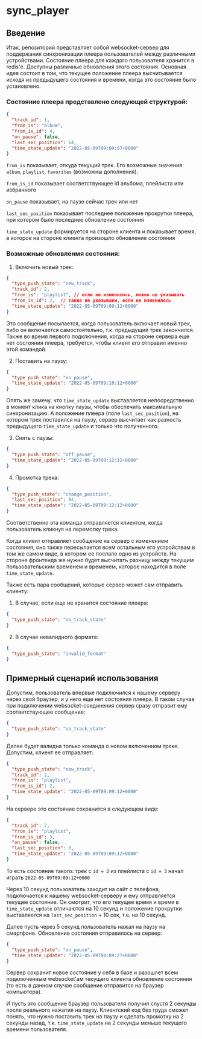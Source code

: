 # sync_player

## Введение
Итак, репозиторий представляет собой websocket-сервер для поддержания синхронизации плеера
пользователей между различными устройствами. Состояние плеера для каждого пользователя
хранится в redis'е. Доступны различные обновления этого состояния. Основная идея состоит в том, 
что текущее положение плеера высчитывается исходя из предыдущего состояния и времени, когда
это состояние было установлено. 

### Состояние плеера представлено следующей структурой:
```json
{
  "track_id": 1,
  "from_is": "album",
  "from_is_id": 4,
  "on_pause": false,
  "last_sec_position": 64,
  "time_state_update": "2022-05-09T09:09:07+0000"
}
```

`from_is` показывает, откуда текущий трек. Его возможные значения: `album`, `playlist`,
`favorites` (возможны дополнения).

`from_is_id` показывает соответствующее id альбома, плейлиста или избранного

`on_pause` показывает, на паузе сейчас трек или нет

`last_sec_position` показывает последнее положение прокрутки плеера, при котором было последнее
обновление состояния

`time_state_update` формируется на стороне клиента и показывает время, в которое 
на стороне клиента произошло обновление состояния

### Возможные обновленмя состояния:

1) Включить новый трек:
```json
{
  "type_push_state": "new_track",
  "track_id": 2,
  "from_is": "playlist", // если не изменилось, можно не указывать
  "from_is_id": 2,  // также не указываем, если не изменилось
  "time_state_update": "2022-05-09T09:09:12+0000"
}
```
Это сообщение посылается, когда пользователь включает новый трек, либо он включается
самостоятельно, т.к. предыдущий трек закончился. Также во время первого подключения, 
когда на стороне сервера еще нет состояния плеера, требуется, чтобы клиент его отправил
именно этой командой. 

2) Поставить на паузу:
```json
{
  "type_push_state": "on_pause",
  "time_state_update": "2022-05-09T09:10:12+0000"
}
```
Опять же замечу, что `time_state_update` выставляется непосредственно в момент клика на 
кнопку паузы, чтобы обеспечить максимальную синхронизацию. А положение плеера (поле `last_sec_position`), на котором
трек поставился на паузу, сервер высчитает как разность предыдущего `time_state_update` и только что полученного.

3) Снять с паузы:
```json
{
  "type_push_state": "off_pause",
  "time_state_update": "2022-05-09T09:12:12+0000"
}
```

4) Промотка трека:
```json
{
  "type_push_state": "change_position",
  "last_sec_position": 84,
  "time_state_update": "2022-05-09T09:12:12+0000"
}
```
Соответственно эта команда отправляется клиентом, когда пользователь кликнул на перемотку 
трека.

Когда клиент отправляет сообщение на сервер с изменением состояния, оно также пересылается
всем остальным его устройствам в том же самом виде, в котором ее послало одно из устройств.
На стороне фронтенда же нужно будет высчитать разницу между текущим пользовательским 
временем и временем, которое находится в поле `time_state_update`.

Также есть пара сообщений, которые сервер может сам отправить клиенту:
1) В случае, если еще не хранится состояние плеера: 
```json
{
  "type_push_state": "no_track_state"
}
```

2) В случае невалидного формата:
```json
{
  "type_push_state": "invalid_format"
}
```

## Примерный сценарий использования

Допустим, пользователь впервые подключился к нашему серверу через свой браузер, и у него еще нет состояния
плеера. В таком случае при подключении websocket-соединения сервер сразу отправит ему
соответствующее сообщение:
```json
{
  "type_push_state": "no_track_state"
}
```
Далее будет валидна только команда о новом включенном треке. Допустим, клиент 
ее отправляет:
```json
{
  "type_push_state": "new_track",
  "track_id": 2,
  "from_is": "playlist",
  "from_is_id": 2,
  "time_state_update": "2022-05-09T09:09:12+0000"
}
```
На сервере это состояние сохранится в следующем виде:
```json
{
  "track_id": 2,
  "from_is": "playlist",
  "from_is_id": 3,
  "on_pause": false,
  "last_sec_position": 0,
  "time_state_update": "2022-05-09T09:09:12+0000"
}
```

То есть состояние такого: трек с `id = 2` из плейлиста с `id = 3` начал играть `2022-05-09T09:09:12+0000`

Через 10 секунд пользователь заходит на сайт с телефона, подключается к нашему 
websocket-серверу и ему отправляется текущее состояние. Он смотрит, что 
его текущее время и время в `time_state_update` отличаются на 10 секунд и положение 
прокрутки выставляется на `last_sec_position` + 10 сек, т.е. на 10 секунд.

Далее пусть через 5 секунд пользователь нажал на паузу на смартфоне. Обновление состояния отправилось 
на сервер: 
```json
{
  "type_push_state": "on_pause",
  "time_state_update": "2022-05-09T09:09:27+0000"
}
```
Сервер сохранит новое состояние у себя в базе и разошлет всем подключенным websocket'ам 
текущего клиента обновление состояния (то есть в данном случае сообщение отправится на браузер 
компьютера). 

И пусть это сообщение браузер пользователя получил спустя 2 секунды после реального нажатия 
на паузу. Клиентский код без труда сможет понять, что нужно поставить трек на паузу и 
сделать промотку на 2 секунды назад, т.к. `time_state_update` на 2 секунды меньше 
текущего времени пользователя. 